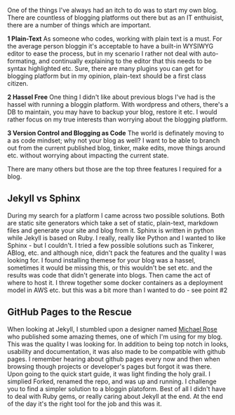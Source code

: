 One of the things I've always had an itch to do was to start my own blog. There are countless of blogging platforms out there but as an IT enthuisist, there are a number of things which are important.

**1 Plain-Text**
As someone who codes, working with plain text is a must.  For the average person bloggin it's acceptable to have a built-in WYSIWYG editor to ease the process, but in my scenario I rather not deal with auto-formating, and continually explaining to the editor that this needs to be syntax highlighted etc.  Sure, there are many plugins you can get for blogging platform but in my opinion, plain-text should be a first class citizen.

**2 Hassel Free**
One thing I didn't like about previous blogs I've had is the hassel with running a bloggin platform.  With wordpress and others, there's a DB to maintain, you may have to backup your blog, restore it etc.  I would rather focus on my true interests than worrying about the blogging platform.  

**3 Version Control and Blogging as Code**
The world is definately moving to a <insert something here> as code mindset; why not your blog as well? I want to be able to branch out from the current published blog, tinker, make edits, move things around etc. without worrying about impacting the current state.  

There are many others but those are the top three features I required for a blog.  

## Jekyll vs Sphinx

During my search for a platform I came across two possible solutions. Both are static site generators which take a set of static, plain-text, markdown files and generate your site and blog from it.  Sphinx is written in python while Jekyll is based on Ruby.  I really, really like Python and I wanted to like Sphinx - but I couldn't.  I tried a few possible solutions such as Tinkerer, ABlog, etc. and although nice, didn't pack the features and the quality I was looking for.  I found installing themese for your blog was a hassel, sometimes it would be missing this, or this wouldn't be set etc. and the results was code that didn't generate into blogs. Then came the act of where to host it.  I threw together some docker containers as a deployment model in AWS etc. but this was a bit more than I wanted to do - see point #2

## GitHub Pages to the Rescue

When looking at Jekyll, I stumbled upon a designer named [Michael Rose](https://mademistakes.com/#0) who published some amazing themes, one of which I'm using for my blog.  This was the quality I was looking for.  In addition to being top notch in looks, usability and documentation, it was also made to be compatible with github pages.  I remember hearing about github pages every now and then when browsing though projects or developer's pages but forgot it was there. Upon going to the quick start guide, it was light finding the holy grail.  I simplied Forked, renamed the repo, and was up and running.  I challenge you to find a simpler solution to a bloggin platoform.  Best of all I didn't have to deal with Ruby gems, or really caring about Jekyll at the end.  At the end of the day it's the right tool for the job and this was it.

